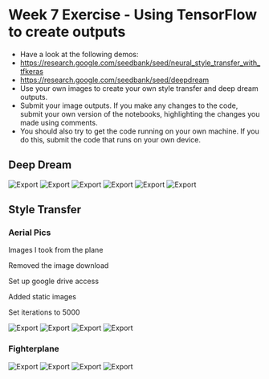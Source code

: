 # Week 7 Exercise - Using TensorFlow to create outputs

- Have a look at the following demos:
- https://research.google.com/seedbank/seed/neural_style_transfer_with_tfkeras
- https://research.google.com/seedbank/seed/deepdream
- Use your own images to create your own style transfer and deep dream outputs.
- Submit your image outputs. If you make any changes to the code, submit your own version of the notebooks, highlighting the changes you made using comments.
- You should also try to get the code running on your own machine. If you do this, submit the code that runs on your own device.

## Deep Dream

![Export](deepdream/exports/export-1.jpeg)
![Export](deepdream/exports/export-2.jpeg)
![Export](deepdream/exports/export-3.jpeg)
![Export](deepdream/exports/export-4.jpeg)
![Export](deepdream/exports/export-5.jpeg)
![Export](deepdream/exports/export-6.jpeg)

## Style Transfer

### Aerial Pics

Images I took from the plane

Removed the image download

Set up google drive access

Added static images

Set iterations to 5000

![Export](aerial-pics/exports/export-1.jpg)
![Export](aerial-pics/exports/export-2.jpg)
![Export](aerial-pics/exports/export-3.jpg)
![Export](aerial-pics/exports/export-4.jpg)

### Fighterplane

![Export](fighterplane/exports/export-1.jpg)
![Export](fighterplane/exports/export-2.jpg)
![Export](fighterplane/exports/export-3.jpg)
![Export](fighterplane/exports/export-4.jpg)
